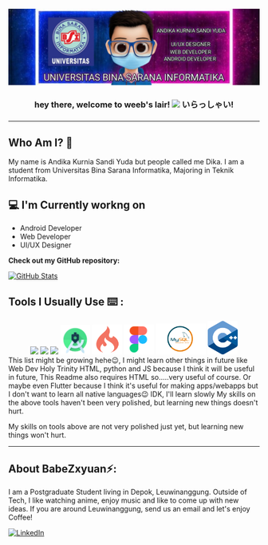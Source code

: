 ![Lakshmanan Meiyappan Banner Image](./banner.jpeg)
<!-- <h2 align='center'>Andika Kurnia Sandi Yuda</h2>
<p align='center'><b>Universitas Bina Sarana Informatika</b></p> -->

<h3 align="center">
hey there, welcome to weeb's lair!
<img src="https://media.giphy.com/media/hvRJCLFzcasrR4ia7z/giphy.gif" width="30px"/>
いらっしゃい!
<h3>


---
## Who Am I? 🙋

My name is Andika Kurnia Sandi Yuda but people called me Dika. I am a student from Universitas Bina Sarana Informatika, Majoring in Teknik Informatika.

<h2>💻 I'm Currently workng on</h2>

- Android Developer
- Web Developer
- UI/UX Designer


__Check out my GitHub repository:__

<div>
  <p>
    <a href="https://github.com/BabeZxyuan/C22-PS233-TravelKuy">
      <img src="https://github-readme-stats.vercel.app/api/pin/?username=BabeZxyuan&repo=C22-PS233-TravelKuy" alt="GitHub Stats" />
    </a>
</div>

## Tools I Usually Use ⌨️ :
<!-- Use devicon.dev or use logo from software, make sure width is 60px -->
<div align="center">
    <a href= "https://www.canva.com/"><img src="https://cdn.jsdelivr.net/gh/devicons/devicon/icons/canva/canva-original.svg" width="60"></a>
    <a href="https://github.com/"><img src="https://cdn.jsdelivr.net/gh/devicons/devicon/icons/github/github-original.svg" width="60"></a>
    <a href="https://code.visualstudio.com/"><img src="https://cdn.jsdelivr.net/gh/devicons/devicon/icons/vscode/vscode-original.svg" width="60"></a>
    <a href="https://developer.android.com/"><img src="https://github.com/BabeZxyuan/BabeZxyuan/blob/main/android.png" width="60"></a>
    <a href="https:https://www.codeigniter.com/"><img src="https://github.com/BabeZxyuan/BabeZxyuan/blob/main/codeig.png" width="60"></a>
    <a href="https://www.figma.com/"><img src="https://github.com/BabeZxyuan/BabeZxyuan/blob/main/figma.png" width="60"></a>
    <a href="https://www.mysql.com/"><img src="https://github.com/BabeZxyuan/BabeZxyuan/blob/main/MySQL.png" width="100"></a>
    <a href="https://www.jdoodle.com/"><img src="https://github.com/BabeZxyuan/BabeZxyuan/blob/main/c%2B%2B.png" width="60"></a>
<div>

<div align="left">
This list might be growing hehe😉, I might learn other things in future like Web Dev Holy Trinity HTML, python and JS because I think it will be useful in future, This Readme also requires HTML so.....very useful of course. Or maybe even Flutter because I think it's useful for making apps/webapps but I don't want to learn all native languages😉 IDK, I'll learn slowly
My skills on the above tools haven't been very polished, but learning new things doesn't hurt.

My skills on tools above are not very polished just yet, but learning new things won't hurt. 
<div>

---

<h2> About BabeZxyuan⚡:</h2>

I am a Postgraduate Student living in Depok, Leuwinanggung. Outside of Tech, I like watching anime, enjoy music and like to come up with new ideas. If you are around Leuwinanggung, send us an email and let's enjoy Coffee!

<a href="https://www.linkedin.com/in/andika-kurnia-sandi-yuda-b829b1192/">![LinkedIn](https://img.shields.io/badge/LinkedIn-0077B5?style=for-the-badge&logo=linkedin&logoColor=white)</a>
